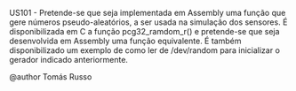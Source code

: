 US101 - Pretende-se que seja implementada em Assembly uma função que gere números
pseudo-aleatórios, a ser usada na simulação dos sensores. É disponibilizada em C a função
pcg32_ramdom_r() e pretende-se que seja desenvolvida em Assembly uma função equivalente. É
também disponibilizado um exemplo de como ler de /dev/random para inicializar o gerador
indicado anteriormente.

@author Tomás Russo
